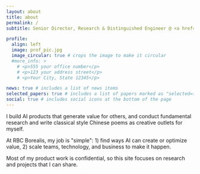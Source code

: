 ```yaml
---
layout: about
title: about
permalink: /
subtitle: Senior Director, Research & Distinguished Engineer @ <a href='https://rbcborealis.com/'>RBC Borealis</a>

profile:
  align: left
  image: prof_pic.jpg
  image_circular: true # crops the image to make it circular
  #more_info: >
    # <p>555 your office number</p>
    # <p>123 your address street</p>
    # <p>Your City, State 12345</p>

news: true # includes a list of news items
selected_papers: true # includes a list of papers marked as "selected={true}"
social: true # includes social icons at the bottom of the page
---
```


I build AI products that generate value for others, and conduct fundamental research and write classical style Chinese poems as creative outlets for myself.

At RBC Borealis, my job is "simple": 1) find ways AI can create or optimize value, 2) scale teams, technology, and business to make it happen.

Most of my product work is confidential, so this site focuses on research and projects that I can share.

<!-- Put your address / P.O. box / other info right below your picture. You can also disable any of these elements by editing `profile` property of the YAML header of your `_pages/about.md`. Edit `_bibliography/papers.bib` and Jekyll will render your [publications page](/al-folio/publications/) automatically. -->

<!-- Link to your social media connections, too. This theme is set up to use [Font Awesome icons](https://fontawesome.com/) and [Academicons](https://jpswalsh.github.io/academicons/), like the ones below. Add your Facebook, Twitter, LinkedIn, Google Scholar, or just disable all of them. -->
